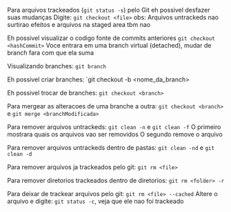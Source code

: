 Para arquivos trackeados (`git status -s`) pelo Git eh possivel desfazer suas mudanças
Digite: `git checkout <file>`
obs: Arquivos untrackeds nao surtirao efeitos e arquivos na staged area tbm nao

Eh possivel visualizar o codigo fonte de commits anteriores
`git checkout <hashCommit>`
Voce entrara em uma branch virtual (detached), mudar de branch fara com que ela suma

Visualizando branches: `git branch`

Eh possivel criar branches: `git checkout -b <nome_da_branch>

Eh possivel trocar de branches: `git checkout <branch>`

Para mergear as alteracoes de uma branche a outra: `git checkout <branch>` e `git merge <branchModificada>`

Para remover arquivos untrackeds: `git clean -n` e `git clean -f`
O primeiro mostrara quais os arquivos vao ser removidos
O segundo remove o arquivo

Para remover arquivos untrackeds dentro de pastas: `git clean -nd` e `git clean -d`

Para remover arquivos ja trackeados pelo git: `git rm <file>`

Para remover diretorios trackeados dentro de diretorios: `git rm <folder> -r`

Para deixar de trackear arquivos pelo git: `git rm <file> --cached`
Altere o arquivo e digite: `git status -c`, veja que ele nao foi trackeado
